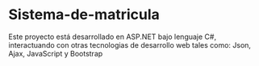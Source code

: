 # Sistema-de-matricula
Este proyecto está desarrollado en ASP.NET bajo lenguaje C#, interactuando con otras tecnologias de
desarrollo web tales como: Json, Ajax, JavaScript y Bootstrap
